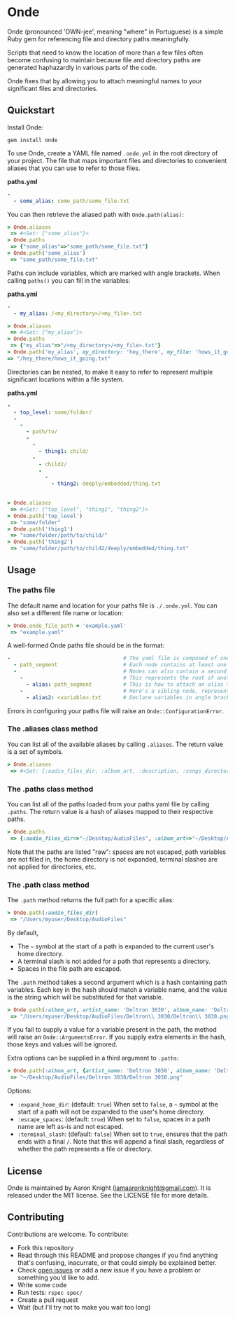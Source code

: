 # Onde

Onde (pronounced 'OWN-jee', meaning "where" in Portuguese) is a simple Ruby gem for referencing file and directory paths meaningfully.

Scripts that need to know the location of more than a few files often become confusing to maintain because file and directory paths are generated haphazardly in various parts of the code.

Onde fixes that by allowing you to attach meaningful names to your significant files and directories.


## Quickstart
Install Onde:

`gem install onde`

To use Onde, create a YAML file named `.onde.yml` in the root directory of your project. The file that maps important files and directories to convenient aliases that you can use to refer to those files.


**paths.yml**
```yaml
-
  - some_alias: some_path/some_file.txt
```

You can then retrieve the aliased path with `Onde.path(alias)`:

```ruby
> Onde.aliases
 => #<Set: {"some_alias"}>
> Onde.paths
 => {"some_alias"=>"some_path/some_file.txt"}
> Onde.path('some_alias')
 => "some_path/some_file.txt"
```

Paths can include variables, which are marked with angle brackets. When calling `paths()` you can fill in the variables:

**paths.yml**
```yaml
- 
  - my_alias: /<my_directory>/<my_file>.txt
```

```ruby
> Onde.aliases
 => #<Set: {"my_alias"}>
> Onde.paths
 => {"my_alias"=>"/<my_directory>/<my_file>.txt"}
> Onde.path('my_alias', my_directory: 'hey_there', my_file: 'hows_it_going')
=> "/hey_there/hows_it_going.txt"
```

Directories can be nested, to make it easy to refer to represent multiple significant locations within a file system.

**paths.yml**
```yaml
-
  - top_level: some/folder/
  - 
    - 
      - path/to/
      - 
        -
          - thing1: child/
        -
          - child2/
          -
            -
              - thing2: deeply/embedded/thing.txt
        
```

```ruby
> Onde.aliases
 => #<Set: {"top_level", "thing1", "thing2"}>
> Onde.path('top_level')
 => "some/folder"
> Onde.path('thing1')
 => "some/folder/path/to/child/"
> Onde.path('thing2')
 => "some/folder/path/to/child2/deeply/embedded/thing.txt"
```


## Usage

### The paths file
The default name and location for your paths file is `./.onde.yml`. You can also set a different file name or location:

```ruby
> Onde.onde_file_path = 'example.yaml'
 => "example.yaml"
```

A well-formed Onde paths file should be in the format:
```yaml
-                                    # The yaml file is composed of one or more nodes
  - path_segment                     # Each node contains at least one item, which represents the file path
  -                                  # Nodes can also contain a second list item for any children.
    -                                # This represents the root of another node.
      - alias: path_segment          # This is how to attach an alias to a particular path.
    -                                # Here's a sibling node, representing another file in the same directory
      - alias2: <variable>.txt       # Declare variables in angle brackets.
```

Errors in configuring your paths file will raise an `Onde::ConfigurationError`.

### The .aliases class method
You can list all of the available aliases by calling `.aliases`. The return value is a set of symbols.

```ruby
> Onde.aliases
 => #<Set: {:audio_files_dir, :album_art, :description, :songs_directory, :mp3, :wav}>
```

### The .paths class method
You can list all of the paths loaded from your paths yaml file by calling `.paths`. The return value is a hash of aliases mapped to their respective paths. 

```ruby
> Onde.paths
 => {:audio_files_dir=>"~/Desktop/AudioFiles", :album_art=>"~/Desktop/AudioFiles/<artist_name>/<album_name>.png", :description=>"~/Desktop/AudioFiles/<artist_name>/<album_name>.txt", :songs_directory=>"~/Desktop/AudioFiles/<artist_name>/songs/", :mp3=>"~/Desktop/AudioFiles/<artist_name>/songs/<song_name>.mp3", :wav=>"~/Desktop/AudioFiles/<artist_name>/songs/<song_name>.wav"}
```

Note that the paths are listed "raw": spaces are not escaped, path variables are not filled in, the home directory is not expanded, terminal slashes are not applied for directories, etc.

### The .path class method
The `.path` method returns the full path for a specific alias:

```ruby
> Onde.path(:audio_files_dir)
 => "/Users/myuser/Desktop/AudioFiles"
```

By default,
- The `~` symbol at the start of a path is expanded to the current user's home directory.
- A terminal slash is not added for a path that represents a directory.
- Spaces in the file path are escaped.

The `.path` method takes a second argument which is a hash containing path variables. Each key in the hash should match a variable name, and the value is the string which will be substituted for that variable.

```ruby
> Onde.path(:album_art, artist_name: 'Deltron 3030', album_name: 'Deltron 3030')
 => "/Users/myuser/Desktop/AudioFiles/Deltron\\ 3030/Deltron\\ 3030.png"
```

If you fail to supply a value for a variable present in the path, the method will raise an `Onde::ArgumentsError`. If you supply extra elements in the hash, those keys and values will be ignored.

Extra options can be supplied in a third argument to `.paths`:
```ruby
> Onde.path(:album_art, {artist_name: 'Deltron 3030', album_name: 'Deltron 3030'}, {escape_spaces: false, expand_home_dir: false})
 => "~/Desktop/AudioFiles/Deltron 3030/Deltron 3030.png"
```

Options:
- `:expand_home_dir`: (default: `true`) When set to `false`, a `~` symbol at the start of a path will not be expanded to the user's home directory.
- `:escape_spaces`: (default: `true`) When set to `false`, spaces in a path name are left as-is and not escaped.
- `:terminal_slash`: (default: `false`) When set to `true`, ensures that the path ends with a final `/`. Note that this will append a final slash, regardless of whether the path represents a file or directory.


## License
Onde is maintained by Aaron Knight (<iamaaronknight@gmail.com>).  It is released
under the MIT license. See the LICENSE file for more details.


## Contributing
Contributions are welcome. To contribute:
- Fork this repository
- Read through this README and propose changes if you find anything that's confusing, inacurrate, or that could simply be explained better.
- Check [open issues](https://github.com/iamaaronknight/onde/issues) or add a new issue if you have a problem or something you'd like to add.
- Write some code
- Run tests: `rspec spec/`
- Create a pull request
- Wait (but I'll try not to make you wait too long)
